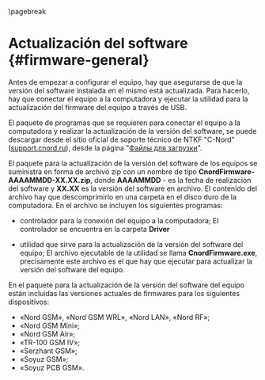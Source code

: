 \pagebreak

# Actualización del software {#firmware-general}

Antes de empezar a configurar el equipo, hay que asegurarse de que la versión del software instalada en el mismo está actualizada. Para hacerlo, hay que conectar el equipo a la computadora y ejecutar la utilidad para la actualización del firmware del equipo a través de USB.

El paquete de programas que se requieren para conectar el equipo a la computadora y realizar la actualización de la versión del software, se puede descargar desde el sitio oficial de soporte técnico de NTKF "C-Nord" ([support.cnord.ru](http://support.cnord.ru)), desde la página "[Файлы для загрузки](https://support.cnord.ru/hc/ru/articles/203372340)".

El paquete para la actualización de la versión del software de los equipos se suministra en forma de archivo zip con un nombre de tipo **CnordFirmware-AAAAMMDD-XX.XX.zip**, donde **AAAAMMDD** - es la fecha de realización del software y **XX.XX** es la versión del software en archivo. El contenido del archivo hay que descomprimirlo en una carpeta en el disco duro de la computadora. En el archivo se incluyen los siguientes programas:

* controlador para la conexión del equipo a la computadora;
El controlador se encuentra en la carpeta **Driver**

* utilidad que sirve para la actualización de la versión del software del equipo;
El archivo ejecutable de la utilidad se llama **CnordFirmware.exe**, precisamente este archivo es el que hay que ejecutar para actualizar la versión del software del equipo.


En el paquete para la actualización de la versión del software del equipo están incluidas las versiones actuales de firmwares para los siguientes dispositivos:

* «Nord GSM», «Nord GSM WRL», «Nord LAN», «Nord RF»;
* «Nord GSM Mini»;
* «Nord GSM Air»;
* «TR-100 GSM IV»;
* «Serzhant GSM»;
* «Soyuz GSM»;
* «Soyuz PCB GSM».


